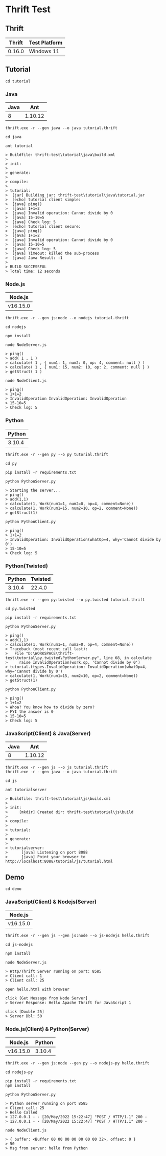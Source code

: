 # Thrift Test

## Thrift

| Thrift | Test Platform |
| ------ | ------------- |
| 0.16.0 | Windows 11    |

## Tutorial

```
cd tutorial
```

### Java

| Java | Ant     |
| ---- | ------- |
| 8    | 1.10.12 |

```
thrift.exe -r --gen java --o java tutorial.thrift
```

```
cd java
```

```
ant tutorial

> Buildfile: thrift-test\tutorial\java\build.xml
> 
> init:
> 
> generate:
> 
> compile:
> 
> tutorial:
>  [jar] Building jar: thrift-test\tutorial\java\tutorial.jar
>  [echo] tutorial client simple:
>  [java] ping()
>  [java] 1+1=2
>  [java] Invalid operation: Cannot divide by 0
>  [java] 15-10=5
>  [java] Check log: 5
>  [echo] tutorial client secure:
>  [java] ping()
>  [java] 1+1=2
>  [java] Invalid operation: Cannot divide by 0
>  [java] 15-10=5
>  [java] Check log: 5
>  [java] Timeout: killed the sub-process
>  [java] Java Result: -1
> 
> BUILD SUCCESSFUL
> Total time: 12 seconds
```

### Node.js

| Node.js  |
| -------- |
| v16.15.0 |

```
thrift.exe -r --gen js:node --o nodejs tutorial.thrift
```

```
cd nodejs
```

```
npm install
```

```
node NodeServer.js

> ping()
> add( 1 , 1 )
> calculate( 1 , { num1: 1, num2: 0, op: 4, comment: null } )
> calculate( 1 , { num1: 15, num2: 10, op: 2, comment: null } )
> getStruct( 1 )
```

```
node NodeClient.js

> ping()
> 1+1=2
> InvalidOperation InvalidOperation: InvalidOperation
> 15-10=5
> Check log: 5
```

### Python

| Python |
| ------ |
| 3.10.4 |

```
thrift.exe -r --gen py --o py tutorial.thrift
```

```
cd py
```

```
pip install -r requirements.txt
```

```
python PythonServer.py

> Starting the server...
> ping()
> add(1,1)
> calculate(1, Work(num1=1, num2=0, op=4, comment=None))
> calculate(1, Work(num1=15, num2=10, op=2, comment=None))
> getStruct(1)
```

```
python PythonClient.py

> ping()
> 1+1=2
> InvalidOperation: InvalidOperation(whatOp=4, why='Cannot divide by 0')
> 15-10=5
> Check log: 5
```

### Python(Twisted)

| Python | Twisted |
| ------ | ------- |
| 3.10.4 | 22.4.0  |

```
thrift.exe -r --gen py:twisted --o py.twisted tutorial.thrift
```

```
cd py.twisted
```

```
pip install -r requirements.txt
```

```
python PythonServer.py

> ping()
> add(1,1)
> calculate(1, Work(num1=1, num2=0, op=4, comment=None))
> Traceback (most recent call last):
>   File "D:\WORKSPACE\thrift-test\tutorial\py.twisted\PythonServer.py", line 68, in calculate
>     raise InvalidOperation(work.op, 'Cannot divide by 0')
> tutorial.ttypes.InvalidOperation: InvalidOperation(whatOp=4, why='Cannot divide by 0')
> calculate(1, Work(num1=15, num2=10, op=2, comment=None))
> getStruct(1)
```

```
python PythonClient.py

> ping()
> 1+1=2
> Whoa? You know how to divide by zero?
> FYI the answer is 0
> 15-10=5
> Check log: 5
```

### JavaScript(Client) & Java(Server)

| Java | Ant     |
| ---- | ------- |
| 8    | 1.10.12 |

```
thrift.exe -r --gen js --o js tutorial.thrift
thrift.exe -r --gen java --o java tutorial.thrift
```

```
cd js
```

```
ant tutorialserver

> Buildfile: thrift-test\tutorial\js\build.xml
> 
> init:
>     [mkdir] Created dir: thrift-test\tutorial\js\build
> 
> compile:
> 
> tutorial:
> 
> generate:
> 
> tutorialserver:
>      [java] Listening on port 8088
>      [java] Point your browser to http://localhost:8088/tutorial/js/tutorial.html
```

## Demo

```
cd demo
```

### JavaScript(Client) & Nodejs(Server)

| Node.js  |
| -------- |
| v16.15.0 |

```
thrift.exe -r --gen js --gen js:node --o js-nodejs hello.thrift
```

```
cd js-nodejs
```

```
npm install
```

```
node NodeServer.js

> Http/Thrift Server running on port: 8585
> Client call: 1
> Client call: 25
```

```
open hello.html with browser

click [Get Message from Node Server]
> Server Response: Hello Apache Thrift for JavaScript 1

click [Double 25]
> Server Dbl: 50
```

### Node.js(Client) & Python(Server)

| Node.js  | Python |
| -------- | ------ |
| v16.15.0 | 3.10.4 |

```
thrift.exe -r --gen js:node --gen py --o nodejs-py hello.thrift
```

```
cd nodejs-py
```

```
pip install -r requirements.txt
npm install
```

```
python PythonServer.py

> Python server running on port 8585
> Client call: 25
> Hello Called
> 127.0.0.1 - - [20/May/2022 15:22:47] "POST / HTTP/1.1" 200 -
> 127.0.0.1 - - [20/May/2022 15:22:47] "POST / HTTP/1.1" 200 -
```

```
node NodeClient.js

> { buffer: <Buffer 00 00 00 00 00 00 00 32>, offset: 0 }
> 50
> Msg from server: hello from Python
```
